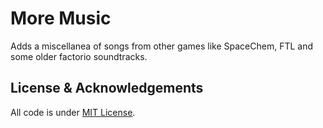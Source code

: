 # More Music
Adds a miscellanea of songs from other games like SpaceChem, FTL and some older factorio soundtracks.

## License & Acknowledgements
All code is under [MIT License][mit].

[mit]: http://www.opensource.org/licenses/MIT

